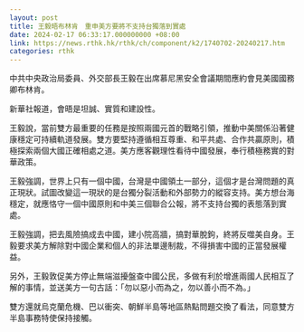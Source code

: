 ```yaml
---
layout: post
title: 王毅晤布林肯　重申美方要將不支持台獨落到實處
date: 2024-02-17 06:33:17.000000000 +08:00
link: https://news.rthk.hk/rthk/ch/component/k2/1740702-20240217.htm
categories: rthk
---
```


中共中央政治局委員、外交部長王毅在出席慕尼黑安全會議期間應約會見美國國務卿布林肯。

新華社報道，會晤是坦誠、實質和建設性。

王毅說，當前雙方最重要的任務是按照兩國元首的戰略引領，推動中美關係沿著健康穩定可持續軌道發展。雙方要堅持遵循相互尊重、和平共處、合作共贏原則，積極探索兩個大國正確相處之道。美方應客觀理性看待中國發展，奉行積極務實的對華政策。

王毅強調，世界上只有一個中國，台灣是中國領土一部分，這個才是台灣問題的真正現狀。試圖改變這一現狀的是台獨分裂活動和外部勢力的縱容支持。美方想台海穩定，就應恪守一個中國原則和中美三個聯合公報，將不支持台獨的表態落到實處。

王毅強調，把去風險搞成去中國，建小院高牆，搞對華脫鉤，終將反噬美自身。王毅要求美方解除對中國企業和個人的非法單邊制裁，不得損害中國的正當發展權益。

另外，王毅敦促美方停止無端滋擾盤查中國公民，多做有利於增進兩國人民相互了解的事情，並送美方一句古話：「勿以惡小而為之，勿以善小而不為。」

雙方還就烏克蘭危機、巴以衝突、朝鮮半島等地區熱點問題交換了看法，同意雙方半島事務特使保持接觸。
